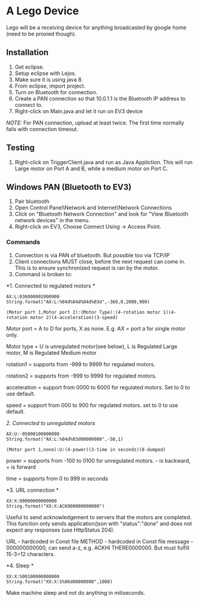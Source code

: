 # A Lego Device

Lego will be a receiving device for anything broadcasted by google home (need to be proxied though).

## Installation

1. Get eclipse.
2. Setup eclipse with Lejos.
3. Make sure it is using java 8.
4. From eclipse, import project.
5. Turn on Bluetooth for connection.
6. Create a PAN connection so that 10.0.1.1 is the Bluetooth IP address to connect to.
7. Right-click on Main.java and let it run on EV3 device

*NOTE:* For PAN connection, upload at least twice. The first time normally fails with connection timeout. 

## Testing

1. Right-click on TriggerClient.java and run as Java Appliction. This will run Large motor on Port A and B, while a medium motor on Port C.

## Windows PAN (Bluetooth to EV3)

1. Pair bluetooth
2. Open Control Panel\Network and Internet\Network Connections
3. Click on "Bluetooth Network Connection" and look for "View Bluetooth network devices" in the menu.
4. Right-click on EV3, Choose Connect Using -> Access Point.

### Commands
1. Connection is via PAN of bluetooth. But possible too via TCP/IP
2. Client connections MUST close, before the next request can come in. This is to ensure synchronized request is ran by the motor.
3. Command is broken to:

*1. Connected to regulated motors *

```
AX:L:036000002000900
String.format("AX:L:%04d%04d%04d%03d",-360,0,2000,900)

(Motor port 1,Motor port 2):(Motor Type):(4-rotation motor 1)(4-rotation motor 2)(4-acceleration)(3-speed)
```

Motor port = A to D for ports, X as none. E.g. AX = port a for single motor only.

Motor type = U is unregulated motor(see below), L is Regulated Large motor, M is Regulated Medium motor

rotation1 = supports from -999 to 9999 for regulated motors.

rotation2 = supports from -999 to 9999 for regulated motors.

acceleration = support from 0000 to 6000 for regulated motors. Set to 0 to use default.

speed = support from 000 to 900 for regulated motors. set to 0 to use default.

*2. Connected to unregulated motors*

```
AX:U:-05000100000000
String.format("AX:L:%04d%03d00000000",-50,1)

(Motor port 1,none):U:(4-power)(3-time in seconds)(8-dumped)
```

power = supports from -100 to 0100 for unregulated motors. - is backward, + is forward

time = supports from 0 to 999 in seconds

*3. URL connection *

```
XX:X:00000000000000
String.format("XX:X:ACK000000000000")
```
Useful to send acknowledgement to servers that the motors are completed. This function only sends application/json with "status":"done" and does not expect any responses (use HttpStatus 204).

URL - hardcoded in Const file
METHOD - hardcoded in Const file
message -  000000000000, can send a-z, e.g. ACKHI THERE0000000. But must fulfill 15-3=12 characters.

*4. Sleep *

```
XX:X:S00100000000000
String.format("XX:X:S%06d00000000",1000)
```
Make machine sleep and not do anything in miliseconds.
